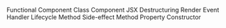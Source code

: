 Functional Component
Class Component
JSX
Destructuring
Render
Event Handler
Lifecycle Method
Side-effect
Method
Property
Constructor
